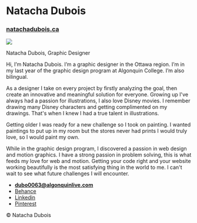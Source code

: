 # Natacha Dubois

### [natachadubois.ca](http://natachadubois.ca)

![](me.jpg)

Natacha Dubois, Graphic Designer

Hi, I’m Natacha Dubois. I’m a graphic designer in the Ottawa region. I’m in my last year of the graphic design program at Algonquin College. I’m also bilingual.

As a designer I take on every project by firstly analyzing the goal, then create an innovative and meaningful solution for everyone. Growing up I've always had a passion for illustrations, I also love Disney movies. I remember drawing many Disney characters and getting complimented on my drawings. That's when I knew I had a true talent in illustrations.

Getting older I was ready for a new challenge so I took on painting. I wanted paintings to put up in my room but the stores never had prints I would truly love, so I would paint my own.

While in the graphic design program, I discovered a passion in web design and motion graphics. I have a strong passion in problem solving, this is what feeds my love for web and motion. Getting your code right and your website working beautifully is the most satisfying thing in the world to me. I can't wait to see what future challenges I will encounter.

- **[dubo0063@algonquinlive.com](mailto:dubo0063@algonquinlive.com)**
- [Behance](https://behance.net/dubo006358d3)
- [Linkedin](https://www.linkedin.com/in/natacha-dubois-9a36a3154/)
- [Pinterest](https://www.pinterest.ca/natachadubois/)

© Natacha Dubois
